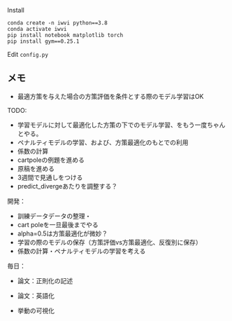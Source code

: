 
Install
```
conda create -n iwvi python==3.8
conda activate iwvi
pip install notebook matplotlib torch 
pip install gym==0.25.1
```

Edit `config.py`


## メモ

* 最適方策を与えた場合の方策評価を条件とする際のモデル学習はOK



TODO:

* 学習モデルに対して最適化した方策の下でのモデル学習、をもう一度ちゃんとやる。
* ペナルティモデルの学習、および、方策最適化のもとでの利用
* 係数の計算
* cartpoleの例題を進める
* 原稿を進める
* 3週間で見通しをつける
* predict_divergeあたりを調整する？



開発：
* 訓練データデータの整理・
* cart poleを一旦最後までやる
* alpha=0.5は方策最適化が微妙？
* 学習の際のモデルの保存（方策評価vs方策最適化、反復別に保存）
* 係数の計算・ペナルティモデルの学習を考える

毎日：
* 論文：正則化の記述
* 論文：英語化


* 挙動の可視化



